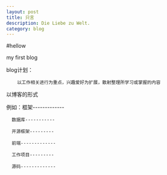```yaml
---
layout: post
title: 只言
description: Die Liebe zu Welt.
category: blog
---
```


#hellow   



my first blog



blog计划：

		以工作相关进行为重点，兴趣爱好为扩展，散射整理所学习或掌握的内容
以博客的形式


例如：框架-------------
	  
	  数据库-----------
	  
	  开源框架---------
	  
	  前端-------------
	  
	  工作项目---------
	  
	  源码-------------
	  





[Mukosame]:    http://sun035.github.io  "Mukosame"
